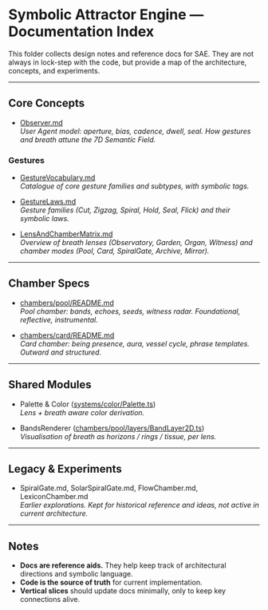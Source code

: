 # Symbolic Attractor Engine — Documentation Index

This folder collects design notes and reference docs for SAE.
They are not always in lock-step with the code, but provide a map of
the architecture, concepts, and experiments.

---

## Core Concepts

- [Observer.md](Observer.md)  
  *User Agent model: aperture, bias, cadence, dwell, seal. How gestures
  and breath attune the 7D Semantic Field.*


### Gestures

- [GestureVocabulary.md](./gestures/GuestureVocabulary.md)  
  *Catalogue of core gesture families and subtypes, with symbolic tags.*

- [GestureLaws.md](./gestures/GestureLaws.md)  
  *Gesture families (Cut, Zigzag, Spiral, Hold, Seal, Flick) and their
  symbolic laws.*

- [LensAndChamberMatrix.md](LensAndChamberMatrix.md)  
  *Overview of breath lenses (Observatory, Garden, Organ, Witness) and
  chamber modes (Pool, Card, SpiralGate, Archive, Mirror).*

---

## Chamber Specs

- [chambers/pool/README.md](chambers/pool/README.md)  
  *Pool chamber: bands, echoes, seeds, witness radar. Foundational,
  reflective, instrumental.*

- [chambers/card/README.md](chambers/card/README.md)  
  *Card chamber: being presence, aura, vessel cycle, phrase templates.
  Outward and structured.*

---

## Shared Modules

- Palette & Color ([systems/color/Palette.ts](../systems/color/Palette.ts))  
  *Lens + breath aware color derivation.*

- BandsRenderer ([chambers/pool/layers/BandLayer2D.ts](../chambers/pool/layers/BandLayer2D.ts))  
  *Visualisation of breath as horizons / rings / tissue, per lens.*

---

## Legacy & Experiments

- SpiralGate.md, SolarSpiralGate.md, FlowChamber.md, LexiconChamber.md  
  *Earlier explorations. Kept for historical reference and ideas, not
  active in current architecture.*

---

## Notes

- **Docs are reference aids.** They help keep track of architectural
  directions and symbolic language.  
- **Code is the source of truth** for current implementation.  
- **Vertical slices** should update docs minimally, only to keep key
  connections alive.

